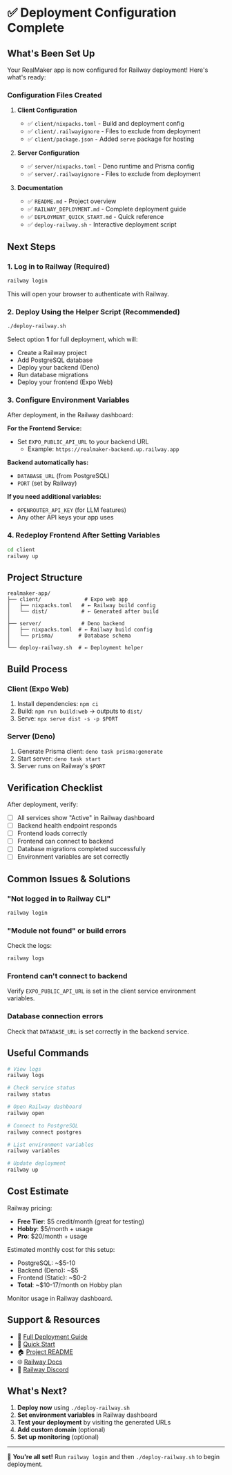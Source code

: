 # ✅ Deployment Configuration Complete

## What's Been Set Up

Your RealMaker app is now configured for Railway deployment! Here's what's ready:

### Configuration Files Created

1. **Client Configuration**

   - ✅ `client/nixpacks.toml` - Build and deployment config
   - ✅ `client/.railwayignore` - Files to exclude from deployment
   - ✅ `client/package.json` - Added `serve` package for hosting

2. **Server Configuration**

   - ✅ `server/nixpacks.toml` - Deno runtime and Prisma config
   - ✅ `server/.railwayignore` - Files to exclude from deployment

3. **Documentation**
   - ✅ `README.md` - Project overview
   - ✅ `RAILWAY_DEPLOYMENT.md` - Complete deployment guide
   - ✅ `DEPLOYMENT_QUICK_START.md` - Quick reference
   - ✅ `deploy-railway.sh` - Interactive deployment script

## Next Steps

### 1. Log in to Railway (Required)

```bash
railway login
```

This will open your browser to authenticate with Railway.

### 2. Deploy Using the Helper Script (Recommended)

```bash
./deploy-railway.sh
```

Select option **1** for full deployment, which will:

- Create a Railway project
- Add PostgreSQL database
- Deploy your backend (Deno)
- Run database migrations
- Deploy your frontend (Expo Web)

### 3. Configure Environment Variables

After deployment, in the Railway dashboard:

**For the Frontend Service:**

- Set `EXPO_PUBLIC_API_URL` to your backend URL
  - Example: `https://realmaker-backend.up.railway.app`

**Backend automatically has:**

- `DATABASE_URL` (from PostgreSQL)
- `PORT` (set by Railway)

**If you need additional variables:**

- `OPENROUTER_API_KEY` (for LLM features)
- Any other API keys your app uses

### 4. Redeploy Frontend After Setting Variables

```bash
cd client
railway up
```

## Project Structure

```
realmaker-app/
├── client/              # Expo web app
│   ├── nixpacks.toml   # ← Railway build config
│   └── dist/           # ← Generated after build
│
├── server/             # Deno backend
│   ├── nixpacks.toml  # ← Railway build config
│   └── prisma/        # Database schema
│
└── deploy-railway.sh  # ← Deployment helper
```

## Build Process

### Client (Expo Web)

1. Install dependencies: `npm ci`
2. Build: `npm run build:web` → outputs to `dist/`
3. Serve: `npx serve dist -s -p $PORT`

### Server (Deno)

1. Generate Prisma client: `deno task prisma:generate`
2. Start server: `deno task start`
3. Server runs on Railway's `$PORT`

## Verification Checklist

After deployment, verify:

- [ ] All services show "Active" in Railway dashboard
- [ ] Backend health endpoint responds
- [ ] Frontend loads correctly
- [ ] Frontend can connect to backend
- [ ] Database migrations completed successfully
- [ ] Environment variables are set correctly

## Common Issues & Solutions

### "Not logged in to Railway CLI"

```bash
railway login
```

### "Module not found" or build errors

Check the logs:

```bash
railway logs
```

### Frontend can't connect to backend

Verify `EXPO_PUBLIC_API_URL` is set in the client service environment variables.

### Database connection errors

Check that `DATABASE_URL` is set correctly in the backend service.

## Useful Commands

```bash
# View logs
railway logs

# Check service status
railway status

# Open Railway dashboard
railway open

# Connect to PostgreSQL
railway connect postgres

# List environment variables
railway variables

# Update deployment
railway up
```

## Cost Estimate

Railway pricing:

- **Free Tier**: $5 credit/month (great for testing)
- **Hobby**: $5/month + usage
- **Pro**: $20/month + usage

Estimated monthly cost for this setup:

- PostgreSQL: ~$5-10
- Backend (Deno): ~$5
- Frontend (Static): ~$0-2
- **Total**: ~$10-17/month on Hobby plan

Monitor usage in Railway dashboard.

## Support & Resources

- 📖 [Full Deployment Guide](./RAILWAY_DEPLOYMENT.md)
- 🚀 [Quick Start](./DEPLOYMENT_QUICK_START.md)
- 🏠 [Project README](./README.md)
- 🌐 [Railway Docs](https://docs.railway.com)
- 💬 [Railway Discord](https://discord.gg/railway)

## What's Next?

1. **Deploy now** using `./deploy-railway.sh`
2. **Set environment variables** in Railway dashboard
3. **Test your deployment** by visiting the generated URLs
4. **Add custom domain** (optional)
5. **Set up monitoring** (optional)

---

🎉 **You're all set!** Run `railway login` and then `./deploy-railway.sh` to begin deployment.
